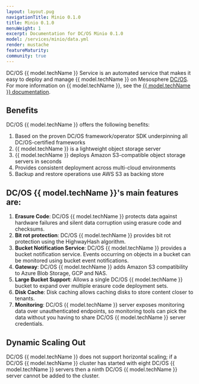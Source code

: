 ```yaml
---
layout: layout.pug
navigationTitle: Minio 0.1.0
title: Minio 0.1.0
menuWeight: 1
excerpt: Documentation for DC/OS Minio 0.1.0
model: /services/minio/data.yml
render: mustache
featureMaturity:
community: true
---
```


DC/OS {{ model.techName }} Service is an automated service that makes it easy to deploy and manage {{ model.techName }} on Mesosphere [DC/OS](https://mesosphere.com/product/). For more information on {{ model.techName }}, see the [{{ model.techName }} documentation](https://docs.minio.io/).

## Benefits
DC/OS {{ model.techName }} offers the following benefits:
1. Based on the proven DC/OS framework/operator SDK underpinning all DC/OS-certified frameworks
2. {{ model.techName }} is a lightweight object storage server
3. {{ model.techName }} deploys Amazon S3-compatible object storage servers in seconds
4. Provides consistent deployment across multi-cloud environments
5. Backup and restore operations use AWS S3 as backing store

## DC/OS {{ model.techName }}'s main features are:
1. **Erasure Code**: DC/OS {{ model.techName }} protects data against hardware failures and silent data corruption using erasure code and checksums.
2. **Bit rot protection**: DC/OS {{ model.techName }} provides bit rot protection using the HighwayHash algorithm.
3. **Bucket Notification Service**: DC/OS {{ model.techName }} provides a bucket notification service. Events occurring on objects in a bucket can be monitored using bucket event notifications.
4. **Gateway**: DC/OS {{ model.techName }} adds Amazon S3 compatibility to Azure Blob Storage, GCP and NAS.
5. **Large Bucket Support**: Allows a single DC/OS {{ model.techName }} bucket to expand over multiple erasure code deployment sets.
6. **Disk Cache**: Disk caching allows caching disks to store content closer to  tenants.
7. **Monitoring**: DC/OS {{ model.techName }} server exposes monitoring data over  unauthenticated endpoints, so monitoring tools can pick the data without you having to share DC/OS {{ model.techName }} server credentials.

## Dynamic Scaling Out

DC/OS {{ model.techName }} does not support horizontal scaling;  if a DC/OS {{ model.techName }} cluster has started with eight DC/OS {{ model.techName }} servers then a ninth DC/OS {{ model.techName }} server cannot be added to the cluster.
